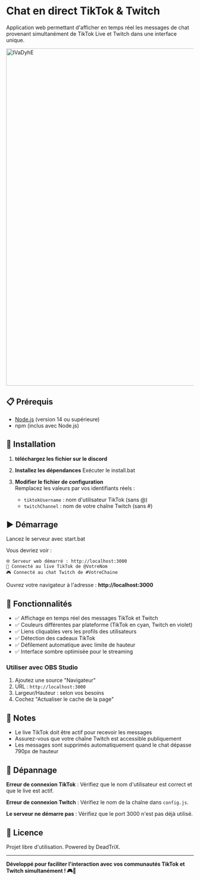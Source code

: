 # Chat en direct TikTok & Twitch

Application web permettant d'afficher en temps réel les messages de chat provenant simultanément de TikTok Live et Twitch dans une interface unique.

<img width="1902" height="906" alt="IVaDyhE" src="https://github.com/user-attachments/assets/fa228465-32ec-4d44-8ca6-8a362046da82" />

## 📋 Prérequis

- [Node.js](https://nodejs.org/) (version 14 ou supérieure)
- npm (inclus avec Node.js)

## 🚀 Installation

1. **téléchargez les fichier sur le discord**

2. **Installez les dépendances**
   Exécuter le install.bat

3. **Modifier le fichier de configuration**  
   Remplacez les valeurs par vos identifiants réels :
   - `tiktokUsername` : nom d'utilisateur TikTok (sans @)
   - `twitchChannel` : nom de votre chaîne Twitch (sans #)

## ▶️ Démarrage

Lancez le serveur avec start.bat

Vous devriez voir :
```
🌐 Serveur web démarré : http://localhost:3000
🎉 Connecté au live TikTok de @VotreNom
🎮 Connecté au chat Twitch de #VotreChaine
```

Ouvrez votre navigateur à l'adresse : **http://localhost:3000**

## 🎨 Fonctionnalités

- ✅ Affichage en temps réel des messages TikTok et Twitch
- ✅ Couleurs différentes par plateforme (TikTok en cyan, Twitch en violet)
- ✅ Liens cliquables vers les profils des utilisateurs
- ✅ Détection des cadeaux TikTok
- ✅ Défilement automatique avec limite de hauteur
- ✅ Interface sombre optimisée pour le streaming

### Utiliser avec OBS Studio
1. Ajoutez une source "Navigateur"
2. URL : `http://localhost:3000`
3. Largeur/Hauteur : selon vos besoins
4. Cochez "Actualiser le cache de la page"

## 📝 Notes

- Le live TikTok doit être actif pour recevoir les messages
- Assurez-vous que votre chaîne Twitch est accessible publiquement
- Les messages sont supprimés automatiquement quand le chat dépasse 790px de hauteur

## 🐛 Dépannage

**Erreur de connexion TikTok** : Vérifiez que le nom d'utilisateur est correct et que le live est actif.

**Erreur de connexion Twitch** : Vérifiez le nom de la chaîne dans `config.js`.

**Le serveur ne démarre pas** : Vérifiez que le port 3000 n'est pas déjà utilisé.

## 📄 Licence

Projet libre d'utilisation. Powered by DeadTriX.

---

**Développé pour faciliter l'interaction avec vos communautés TikTok et Twitch simultanément ! 🎮🎉**
